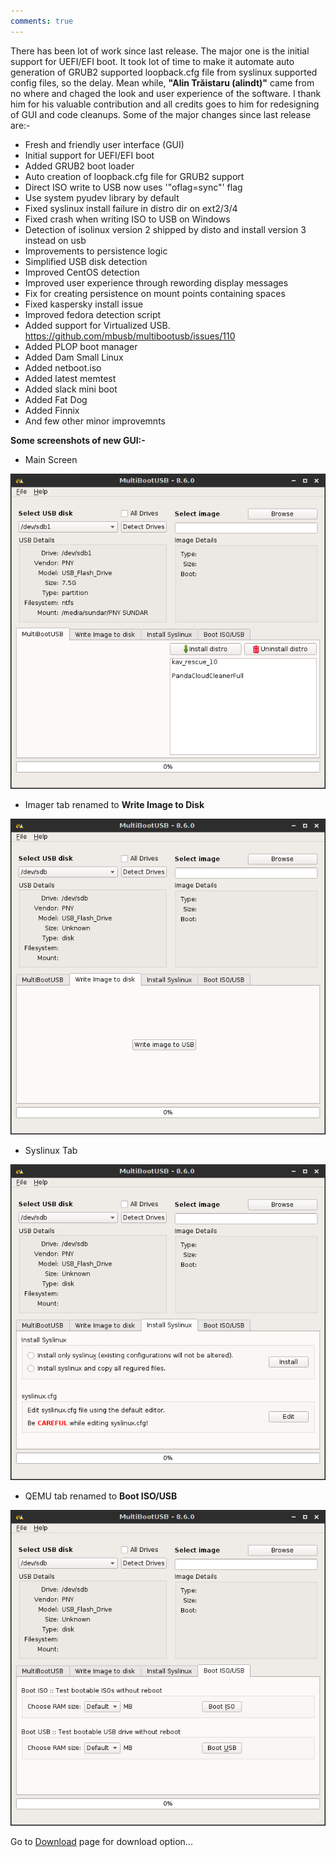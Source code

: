 ```yaml
---
comments: true
---
```


There has been lot of work since last release. The major one is the initial support for UEFI/EFI boot. It took lot of time
to make it automate auto generation of GRUB2 supported loopback.cfg file from syslinux supported config files, so the delay.
Mean while, **"Alin Trăistaru (alindt)"** came from no where and chaged the look and user experience of the software. I thank him 
for his valuable contribution and all credits goes to him for redesigning of GUI and code cleanups. Some of the major changes since last release are:-

* Fresh and friendly user interface (GUI)
* Initial support for UEFI/EFI boot
* Added GRUB2 boot loader
* Auto creation of loopback.cfg file for GRUB2 support
* Direct ISO write to USB now uses '"oflag=sync"' flag
* Use system pyudev library by default
* Fixed syslinux install failure in distro dir on ext2/3/4
* Fixed crash when writing ISO to USB on Windows
* Detection of isolinux version 2 shipped by disto and install version 3 instead on usb
* Improvements to persistence logic
* Simplified USB disk detection
* Improved CentOS detection
* Improved user experience through rewording display messages
* Fix for creating persistence on mount points containing spaces
* Fixed kaspersky install issue
* Improved fedora detection script
* Added support for Virtualized USB. https://github.com/mbusb/multibootusb/issues/110
* Added PLOP boot manager
* Added Dam Small Linux
* Added netboot.iso
* Added latest memtest
* Added slack mini boot
* Added Fat Dog
* Added Finnix
* And few other minor improvemnts 


__Some screenshots of new GUI:-__

* Main Screen

![](../img/multibootusb-new-gui.png) 


* Imager tab renamed to  **Write Image to Disk**

![](../img/mbusb-imager.png) 

* Syslinux Tab

![](../img/mbuab-syslinux.png) 

* QEMU tab renamed to  **Boot ISO/USB**

![](../img/mbusb-qemu.png) 


 
Go to [Download](http://multibootusb.org/page_download) page for download option...

